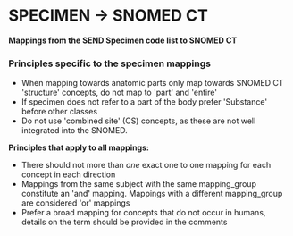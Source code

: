 SPECIMEN -> SNOMED CT
=======================

**Mappings from the SEND Specimen code list to SNOMED CT**

### Principles specific to the specimen mappings

- When mapping towards anatomic parts only map towards SNOMED CT 'structure' concepts, do not map to 'part' and 'entire'
- If specimen does not refer to a part of the body prefer 'Substance' before other classes
- Do not use 'combined site' (CS) concepts, as these are not well integrated into the SNOMED.

**Principles that apply to all mappings:**

- There should not more than _one_ exact one to one mapping for each concept in each direction
- Mappings from the same subject with the same mapping_group constitute an 'and' mapping. Mappings with a different
  mapping_group are considered 'or' mappings
- Prefer a broad mapping for concepts that do not occur in humans, details on the term should be provided in the
  comments

